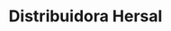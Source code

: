 ---
title: "Distribuidora Hersal"
url: /san-miguel-ameyalco/distribuidora-hersal/
shop: comercio
---